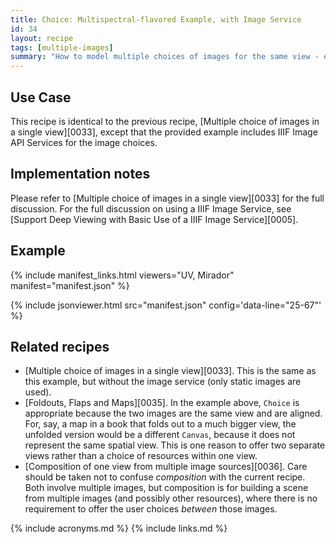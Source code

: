 ```yaml
---
title: Choice: Multispectral-flavored Example, with Image Service
id: 34
layout: recipe
tags: [multiple-images]
summary: "How to model multiple choices of images for the same view - e.g., layers, multispectral images - with image services."
---
```



## Use Case

This recipe is identical to the previous recipe, [Multiple choice of images in a single view][0033], except that the provided example includes IIIF Image API Services for the image choices.

## Implementation notes

Please refer to [Multiple choice of images in a single view][0033] for the full discussion. For the full discussion on using a IIIF Image Service, see [Support Deep Viewing with Basic Use of a IIIF Image Service][0005].

## Example

{% include manifest_links.html viewers="UV, Mirador" manifest="manifest.json" %}

{% include jsonviewer.html src="manifest.json" config='data-line="25-67"' %}

## Related recipes

* [Multiple choice of images in a single view][0033]. This is the same as this example, but without the image service (only static images are used).
* [Foldouts, Flaps and Maps][0035]. In the example above, `Choice` is appropriate because the two images are the same view and are aligned. For, say, a map in a book that folds out to a much bigger view, the unfolded version would be a different `Canvas`, because it does not represent the same spatial view. This is one reason to offer two separate views rather than a choice of resources within one view.
* [Composition of one view from multiple image sources][0036]. Care should be taken not to confuse _composition_ with the current recipe. Both involve multiple images, but composition is for building a scene from multiple images (and possibly other resources), where there is no requirement to offer the user choices _between_ those images.

{% include acronyms.md %}
{% include links.md %}
